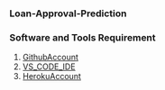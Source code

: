 ### Loan-Approval-Prediction

### Software and Tools Requirement

1. [GithubAccount](http://github.com)
2. [VS_CODE_IDE](https://code.visualstudio.com/)
3. [HerokuAccount](https://heroku.com)